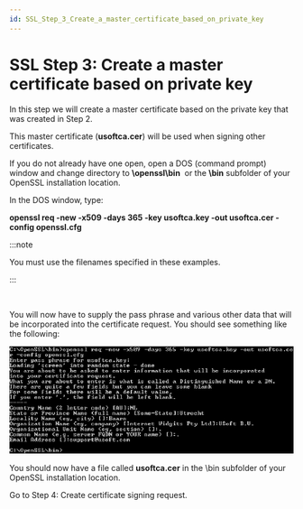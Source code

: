 ```yaml
---
id: SSL_Step_3_Create_a_master_certificate_based_on_private_key
---
```


# SSL Step 3: Create a master certificate based on private key

In this step we will create a master certificate based on the private key that was created in Step 2.

This master certificate (**usoftca.cer**) will be used when signing other certificates.

If you do not already have one open, open a DOS (command prompt) window and change directory to **\\openssl\\bin**  or the **\\bin** subfolder of your OpenSSL installation location.

In the DOS window, type:

**openssl req -new -x509 -days 365 -key usoftca.key -out usoftca.cer -config openssl.cfg**


:::note

You must use the filenames specified in these examples.

:::

 

You will now have to supply the pass phrase and various other data that will be incorporated into the certificate request. You should see something like the following:

![](./assets/134e5666-0685-4719-aaf2-bca625bda778.png)

You should now have a file called **usoftca.cer** in the \\bin subfolder of your OpenSSL installation location.

Go to Step 4: Create certificate signing request.

 